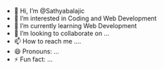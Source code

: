 - 👋 Hi, I’m @Sathyabalajic
- 👀 I’m interested in Coding and Web Development
- 🌱 I’m currently learning Web Development
- 💞️ I’m looking to collaborate on ...
- 📫 How to reach me ....
- 😄 Pronouns: ...
- ⚡ Fun fact: ...

<!---
Sathyabalajic/Sathyabalajic is a ✨ special ✨ repository because its `README.md` (this file) appears on your GitHub profile.
You can click the Preview link to take a look at your changes.
--->
